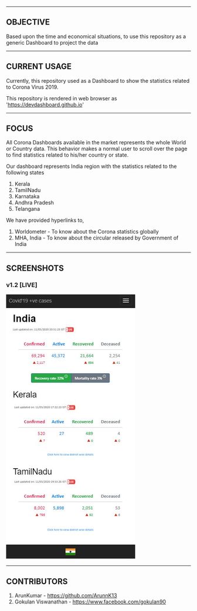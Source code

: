 ---------
OBJECTIVE
---------

Based upon the time and economical situations, to use this repository as a generic Dashboard to project the data

-------------
CURRENT USAGE
-------------

Currently, this repository used as a Dashboard to show the statistics related to Corona Virus 2019.

This repository is rendered in web browser as 'https://devdashboard.github.io'

-----
FOCUS
-----

All Corona Dashboards available in the market represents the whole World or Country data.
This behavior makes a normal user to scroll over the page to find statistics related to his/her country or state.

Our dashboard represents India region with the statistics related to the following states

1. Kerala
2. TamilNadu
3. Karnataka
4. Andhra Pradesh
5. Telangana

We have provided hyperlinks to,

1. Worldometer - To know about the Corona statistics globally
2. MHA, India - To know about the circular released by Government of India

-----------
SCREENSHOTS
-----------

### v1.2 [LIVE]

![v1.2](https://github.com/devdashboard/devdashboard.github.io/blob/master/screenshots/v1.2.JPG)

------------
CONTRIBUTORS
------------

1. ArunKumar - https://github.com/ArunnK13
2. Gokulan Viswanathan - https://www.facebook.com/gokulan90
